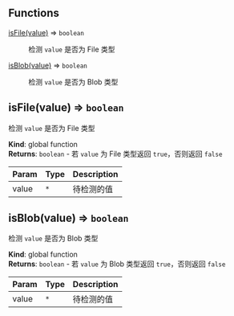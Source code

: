 ## Functions

<dl>
<dt><a href="#isFile">isFile(value)</a> ⇒ <code>boolean</code></dt>
<dd><p>检测 <code>value</code> 是否为 File 类型</p>
</dd>
<dt><a href="#isBlob">isBlob(value)</a> ⇒ <code>boolean</code></dt>
<dd><p>检测 <code>value</code> 是否为 Blob 类型</p>
</dd>
</dl>

<a name="isFile"></a>

## isFile(value) ⇒ <code>boolean</code>
检测 `value` 是否为 File 类型

**Kind**: global function  
**Returns**: <code>boolean</code> - 若 `value` 为 File 类型返回 `true`，否则返回 `false`  

| Param | Type | Description |
| --- | --- | --- |
| value | <code>\*</code> | 待检测的值 |

<a name="isBlob"></a>

## isBlob(value) ⇒ <code>boolean</code>
检测 `value` 是否为 Blob 类型

**Kind**: global function  
**Returns**: <code>boolean</code> - 若 `value` 为 Blob 类型返回 `true`，否则返回 `false`  

| Param | Type | Description |
| --- | --- | --- |
| value | <code>\*</code> | 待检测的值 |

